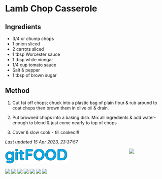 # Lamb Chop Casserole

## Ingredients

- 3/4 or chump chops
- 1 onion sliced
- 2 carrots sliced
- 1 tbsp Worcester sauce
- 1 tbsp white vinegar
- 1/4 cup tomato sauce
- Salt & pepper
- 1 tbsp of brown sugar

## Method

1. Cut fat off chops; chuck into a plastic bag of plain flour & rub around to coat chops then brown them in olive oil & drain.

2. Put browned chops into a baking dish. Mix all ingredients & add water- enough to blend & just come nearly to top of chops

3. Cover & slow cook - till cooked!!!

*Last updated 15 Apr 2023, 23:37:57*

<img src="../images/logo_sm.png" width="40%" />

<img src="https://profile-counter.glitch.me/gitfood_lambchopcasserole/count.svg" width="20%" align="right" />

<img src="https://img.shields.io/badge/tag-lamb-blue.svg" /> <img src="https://img.shields.io/badge/tag-baked-blue.svg" /> <img src="https://img.shields.io/badge/tag-fried-blue.svg" /> <img src="https://img.shields.io/badge/tag-battered-blue.svg" /> <img src="https://img.shields.io/badge/tag-aussie-blue.svg" /> <img src="https://img.shields.io/badge/tag-family-blue.svg" /> <img src="https://img.shields.io/badge/tag-casserole-blue.svg" /> 
